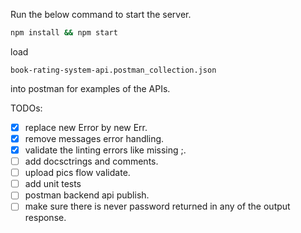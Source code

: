 Run the below command to start the server.
```sh
npm install && npm start
```


load 
```
book-rating-system-api.postman_collection.json
```
into postman for examples of the APIs.

TODOs:
- [x] replace new Error by new Err.
- [x] remove messages error handling.
- [x] validate the linting errors like missing ;.
- [ ] add docsctrings and comments.
- [ ] upload pics flow validate.
- [ ] add unit tests
- [ ] postman backend api publish.
- [ ] make sure there is never password returned in any of the output response.